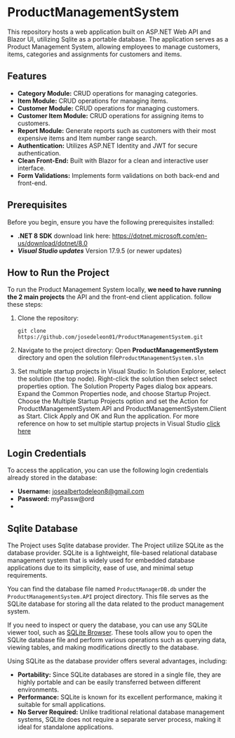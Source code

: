 # ProductManagementSystem
This repository hosts a web application built on ASP.NET Web API and Blazor UI, utilizing Sqlite as a portable database. The application serves as a Product Management System, allowing employees to manage customers, items, categories and assignments for customers and items.

## Features
- **Category Module:** CRUD operations for managing categories.
- **Item Module:** CRUD operations for managing items.
- **Customer Module:** CRUD operations for managing customers.
- **Customer Item Module:** CRUD operations for assigning items to customers.
- **Report Module:** Generate reports such as customers with their most expensive items and Item number range search.
- **Authentication:** Utilizes ASP.NET Identity and JWT for secure authentication.
- **Clean Front-End:** Built with Blazor for a clean and interactive user interface.
- **Form Validations:** Implements form validations on both back-end and front-end.
## Prerequisites

Before you begin, ensure you have the following prerequisites installed:

- **.NET 8 SDK**  download link here: https://dotnet.microsoft.com/en-us/download/dotnet/8.0
- ***Visual Studio updates*** Version 17.9.5 (or newer updates)
## How to Run the Project

To run the Product Management System locally, **we need to have running the 2 main projects** the API and the front-end client application. follow these steps:

1. Clone the repository:
   ```
   git clone https://github.com/josedeleon01/ProductManagementSystem.git
   ```
2. Navigate to the project directory: 
    Open **ProductManagementSystem** directory and open the solution file`ProductManagementSystem.sln` 

3. Set multiple startup projects in Visual Studio:
In Solution Explorer, select the solution (the top node). Right-click the solution then select select properties option. 
The Solution Property Pages dialog box appears.
Expand the Common Properties node, and choose Startup Project.
Choose the Multiple Startup Projects option and set the Action for ProductManagementSystem.API and  ProductManagementSystem.Client as Start. Click Apply and OK and Run the application.
For more reference on how to set multiple startup projects in Visual Studio [click here](https://learn.microsoft.com/en-us/visualstudio/ide/how-to-set-multiple-startup-projects?view=vs-2022)

## Login Credentials

To access the application, you can use the following login credentials already stored in the database:

- **Username:** josealbertodeleon8@gmail.com
- **Password:** myPassw@ord
- 
## Sqlite Database

The Project uses Sqlite database provider. The Project utilize SQLite as the database provider. SQLite is a lightweight, file-based relational database management system that is widely used for embedded database applications due to its simplicity, ease of use, and minimal setup requirements.

You can find the database file named `ProductManagerDB.db` under the `ProductManagementSystem.API` project directory. This file serves as the SQLite database for storing all the data related to the product management system.

If you need to inspect or query the database, you can use any SQLite viewer tool, such as [SQLite Browser](https://sqlitebrowser.org). These tools allow you to open the SQLite database file and perform various operations such as querying data, viewing tables, and making modifications directly to the database.

Using SQLite as the database provider offers several advantages, including:
- **Portability:** Since SQLite databases are stored in a single file, they are highly portable and can be easily transferred between different environments.
- **Performance:** SQLite is known for its excellent performance, making it suitable for small applications.
- **No Server Required:** Unlike traditional relational database management systems, SQLite does not require a separate server process, making it ideal for standalone applications.





